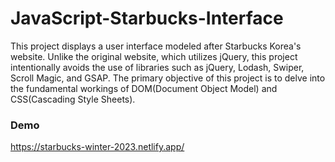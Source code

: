 # JavaScript-Starbucks-Interface
This project displays a user interface modeled after Starbucks Korea's website.
Unlike the original website, which utilizes jQuery, this project intentionally avoids the use of libraries such as jQuery, Lodash, Swiper, Scroll Magic, and GSAP. 
The primary objective of this project is to delve into the fundamental workings of DOM(Document Object Model) and CSS(Cascading Style Sheets).

### Demo

https://starbucks-winter-2023.netlify.app/
